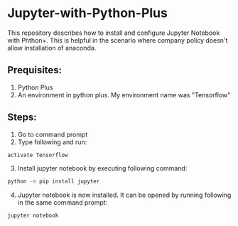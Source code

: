 # Jupyter-with-Python-Plus
This repository describes how to install and configure Jupyter Notebook with Phthon+. This is helpful in the scenario where company policy doesn't allow installation of anaconda.

Prequisites:
--------
1. Python Plus
2. An environment in python plus. My environment name was "Tensorflow"

Steps:
--------
1. Go to command prompt
2. Type following and run:

```cmd
activate Tensorflow
```
3. Install jupyter notebook by executing following command:

```cmd
python -m pip install jupyter
```
4. Jupyter notebook is now installed. It can be opened by running following in the same command prompt:
```cmd
jupyter notebook
```
